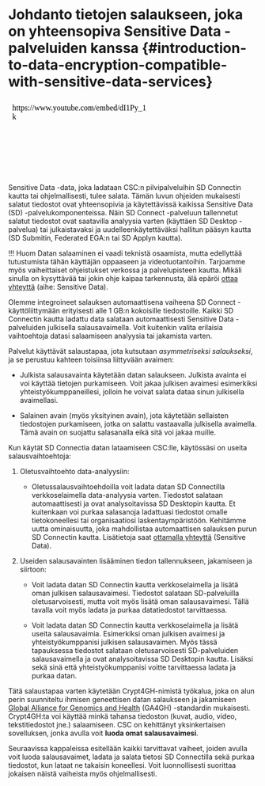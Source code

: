 # Johdanto tietojen salaukseen, joka on yhteensopiva Sensitive Data -palveluiden kanssa {#introduction-to-data-encryption-compatible-with-sensitive-data-services}

<iframe width="280" height="155" srcdoc="https://www.youtube.com/embed/dI1Py_1gA-k" title="YouTube video player" frameborder="0" allow="accelerometer; autoplay; clipboard-write; encrypted-media; gyroscope; picture-in-picture" allowfullscreen></iframe>

Sensitive Data -data, joka ladataan CSC:n pilvipalveluihin SD Connectin kautta tai ohjelmallisesti, tulee salata. Tämän luvun ohjeiden mukaisesti salatut tiedostot ovat yhteensopivia ja käytettävissä kaikissa Sensitive Data (SD) -palvelukomponenteissa. Näin SD Connect -palveluun tallennetut salatut tiedostot ovat saatavilla analyysia varten (käyttäen SD Desktop -palvelua) tai julkaistavaksi ja uudelleenkäytettäväksi hallitun pääsyn kautta (SD Submitin, Federated EGA:n tai SD Applyn kautta).

!!! Huom
    Datan salaaminen ei vaadi teknistä osaamista, mutta edellyttää tutustumista tähän käyttäjän oppaaseen ja videotuotantoihin. Tarjoamme myös vaiheittaiset ohjeistukset verkossa ja palvelupisteen kautta. Mikäli sinulla on kysyttävää tai jokin ohje kaipaa tarkennusta, älä epäröi [ottaa yhteyttä](../../support/contact.md) (aihe: Sensitive Data).

Olemme integroineet salauksen automaattisena vaiheena SD Connect -käyttöliittymään erityisesti alle 1 GB:n kokoisille tiedostoille. Kaikki SD Connectin kautta ladattu data salataan automaattisesti Sensitive Data -palveluiden julkisella salausavaimella. Voit kuitenkin valita erilaisia vaihtoehtoja datasi salaamiseen analyysia tai jakamista varten.

Palvelut käyttävät salaustapaa, jota kutsutaan _asymmetriseksi salaukseksi_, ja se perustuu kahteen toisiinsa liittyvään avaimen:

  * Julkista salausavainta käytetään datan salaukseen. Julkista avainta ei voi käyttää tietojen purkamiseen. Voit jakaa julkisen avaimesi esimerkiksi yhteistyökumppaneillesi, jolloin he voivat salata dataa sinun julkisella avaimellasi.

  * Salainen avain (myös yksityinen avain), jota käytetään sellaisten tiedostojen purkamiseen, jotka on salattu vastaavalla julkisella avaimella. Tämä avain on suojattu salasanalla eikä sitä voi jakaa muille.

Kun käytät SD Connectia datan lataamiseen CSC:lle, käytössäsi on useita salausvaihtoehtoja:

1. Oletusvaihtoehto data-analyysiin:

   * Oletussalausvaihtoehdoilla voit ladata datan SD Connectilla verkkoselaimella data-analyysia varten. Tiedostot salataan automaattisesti ja ovat analysoitavissa SD Desktopin kautta. Et kuitenkaan voi purkaa salasanoja ladattuasi tiedostot omalle tietokoneellesi tai organisaatiosi laskentaympäristöön. Kehitämme uutta ominaisuutta, joka mahdollistaa automaattisen salauksen purun SD Connectin kautta. Lisätietoja saat [ottamalla yhteyttä](../../support/contact.md) (Sensitive Data).

2. Useiden salausavainten lisääminen tiedon tallennukseen, jakamiseen ja siirtoon:

   * Voit ladata datan SD Connectin kautta verkkoselaimella ja lisätä oman julkisen salausavaimesi. Tiedostot salataan SD-palveluilla oletusarvoisesti, mutta voit myös lisätä oman salausavaimesi. Tällä tavalla voit myös ladata ja purkaa datatiedostot tarvittaessa.

   * Voit ladata datan SD Connectin kautta verkkoselaimella ja lisätä useita salausavaimia. Esimerkiksi oman julkisen avaimesi ja yhteistyökumppanisi julkisen salausavaimen. Myös tässä tapauksessa tiedostot salataan oletusarvoisesti SD-palveluiden salausavaimella ja ovat analysoitavissa SD Desktopin kautta. Lisäksi sekä sinä että yhteistyökumppanisi voitte tarvittaessa ladata ja purkaa datan.

Tätä salaustapaa varten käytetään Crypt4GH-nimistä työkalua, joka on alun perin suunniteltu ihmisen geneettisen datan salaukseen ja jakamiseen [Global Alliance for Genomics and Health](https://www.ga4gh.org/) (GA4GH) -standardin mukaisesti. Crypt4GH:ta voi käyttää minkä tahansa tiedoston (kuvat, audio, video, tekstitiedostot jne.) salaamiseen.
CSC on kehittänyt yksinkertaisen sovelluksen, jonka avulla voit **luoda omat salausavaimesi**.

Seuraavissa kappaleissa esitellään kaikki tarvittavat vaiheet, joiden avulla voit luoda salausavaimet, ladata ja salata tietosi SD Connectilla sekä purkaa tiedostot, kun lataat ne takaisin koneellesi. Voit luonnollisesti suorittaa jokaisen näistä vaiheista myös ohjelmallisesti.